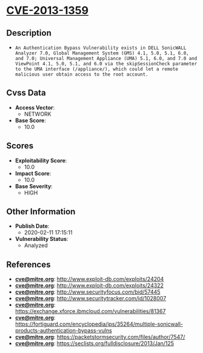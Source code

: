 
# [CVE-2013-1359](https://cve.mitre.org/cgi-bin/cvename.cgi?name=CVE-2013-1359)

## Description

- `An Authentication Bypass Vulnerability exists in DELL SonicWALL Analyzer 7.0, Global Management System (GMS) 4.1, 5.0, 5.1, 6.0, and 7.0; Universal Management Appliance (UMA) 5.1, 6.0, and 7.0 and ViewPoint 4.1, 5.0, 5.1, and 6.0 via the skipSessionCheck parameter to the UMA interface (/appliance/), which could let a remote malicious user obtain access to the root account.`

## Cvss Data

- **Access Vector**:
  - NETWORK
- **Base Score**:
  - 10.0

## Scores

- **Exploitability Score**:
  - 10.0
- **Impact Score**:
  - 10.0
- **Base Severity**:
  - HIGH

## Other Information

- **Publish Date**:
  - 2020-02-11 17:15:11
- **Vulnerability Status**:
  - Analyzed

## References

- **cve@mitre.org**: http://www.exploit-db.com/exploits/24204
- **cve@mitre.org**: http://www.exploit-db.com/exploits/24322
- **cve@mitre.org**: http://www.securityfocus.com/bid/57445
- **cve@mitre.org**: http://www.securitytracker.com/id/1028007
- **cve@mitre.org**: https://exchange.xforce.ibmcloud.com/vulnerabilities/81367
- **cve@mitre.org**: https://fortiguard.com/encyclopedia/ips/35264/multiple-sonicwall-products-authentication-bypass-vulns
- **cve@mitre.org**: https://packetstormsecurity.com/files/author/7547/
- **cve@mitre.org**: https://seclists.org/fulldisclosure/2013/Jan/125
